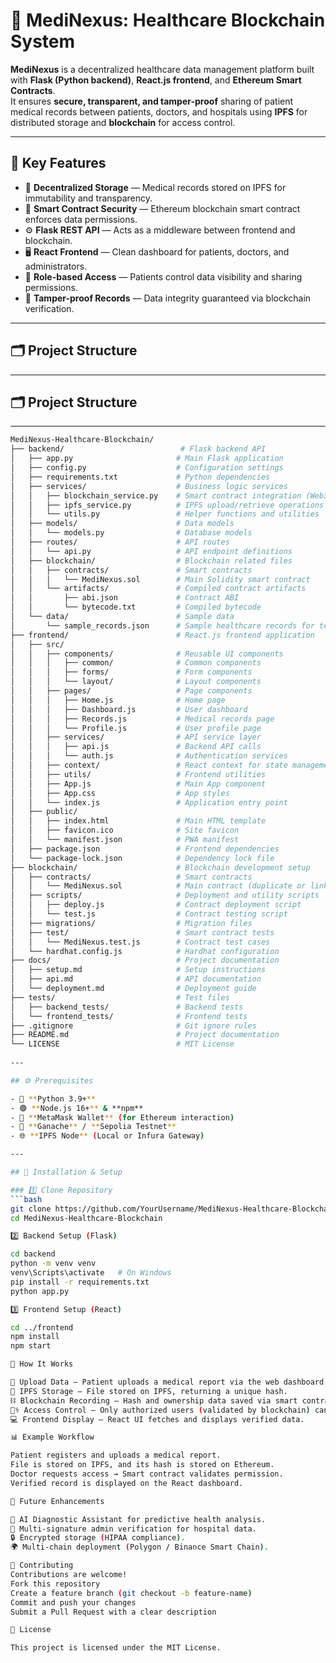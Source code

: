 # 🏥 MediNexus: Healthcare Blockchain System

**MediNexus** is a decentralized healthcare data management platform built with **Flask (Python backend)**, **React.js frontend**, and **Ethereum Smart Contracts**.  
It ensures **secure, transparent, and tamper-proof** sharing of patient medical records between patients, doctors, and hospitals using **IPFS** for distributed storage and **blockchain** for access control.

---

## 🧩 Key Features

- 🔐 **Decentralized Storage** — Medical records stored on IPFS for immutability and transparency.  
- 🧠 **Smart Contract Security** — Ethereum blockchain smart contract enforces data permissions.  
- ⚙️ **Flask REST API** — Acts as a middleware between frontend and blockchain.  
- 🖥️ **React Frontend** — Clean dashboard for patients, doctors, and administrators.  
- 👥 **Role-based Access** — Patients control data visibility and sharing permissions.  
- 🧾 **Tamper-proof Records** — Data integrity guaranteed via blockchain verification.

---

## 🗂️ Project Structure

---
## 🗂️ Project Structure
---

```bash
MediNexus-Healthcare-Blockchain/
├── backend/                          # Flask backend API
│   ├── app.py                       # Main Flask application
│   ├── config.py                    # Configuration settings
│   ├── requirements.txt             # Python dependencies
│   ├── services/                    # Business logic services
│   │   ├── blockchain_service.py    # Smart contract integration (Web3.py)
│   │   ├── ipfs_service.py          # IPFS upload/retrieve operations
│   │   └── utils.py                 # Helper functions and utilities
│   ├── models/                      # Data models
│   │   └── models.py                # Database models
│   ├── routes/                      # API routes
│   │   └── api.py                   # API endpoint definitions
│   ├── blockchain/                  # Blockchain related files
│   │   ├── contracts/               # Smart contracts
│   │   │   └── MediNexus.sol        # Main Solidity smart contract
│   │   └── artifacts/               # Compiled contract artifacts
│   │       ├── abi.json             # Contract ABI
│   │       └── bytecode.txt         # Compiled bytecode
│   └── data/                        # Sample data
│       └── sample_records.json      # Sample healthcare records for testing
├── frontend/                        # React.js frontend application
│   ├── src/
│   │   ├── components/              # Reusable UI components
│   │   │   ├── common/              # Common components
│   │   │   ├── forms/               # Form components
│   │   │   └── layout/              # Layout components
│   │   ├── pages/                   # Page components
│   │   │   ├── Home.js              # Home page
│   │   │   ├── Dashboard.js         # User dashboard
│   │   │   ├── Records.js           # Medical records page
│   │   │   └── Profile.js           # User profile page
│   │   ├── services/                # API service layer
│   │   │   ├── api.js               # Backend API calls
│   │   │   └── auth.js              # Authentication services
│   │   ├── context/                 # React context for state management
│   │   ├── utils/                   # Frontend utilities
│   │   ├── App.js                   # Main App component
│   │   ├── App.css                  # App styles
│   │   └── index.js                 # Application entry point
│   ├── public/
│   │   ├── index.html               # Main HTML template
│   │   ├── favicon.ico              # Site favicon
│   │   └── manifest.json            # PWA manifest
│   ├── package.json                 # Frontend dependencies
│   └── package-lock.json            # Dependency lock file
├── blockchain/                      # Blockchain development setup
│   ├── contracts/                   # Smart contracts
│   │   └── MediNexus.sol            # Main contract (duplicate or linked)
│   ├── scripts/                     # Deployment and utility scripts
│   │   ├── deploy.js                # Contract deployment script
│   │   └── test.js                  # Contract testing script
│   ├── migrations/                  # Migration files
│   ├── test/                        # Smart contract tests
│   │   └── MediNexus.test.js        # Contract test cases
│   └── hardhat.config.js            # Hardhat configuration
├── docs/                            # Project documentation
│   ├── setup.md                     # Setup instructions
│   ├── api.md                       # API documentation
│   └── deployment.md                # Deployment guide
├── tests/                           # Test files
│   ├── backend_tests/               # Backend tests
│   └── frontend_tests/              # Frontend tests
├── .gitignore                       # Git ignore rules
├── README.md                        # Project documentation
└── LICENSE                          # MIT License
              
---

## ⚙️ Prerequisites

- 🐍 **Python 3.9+**  
- 🟢 **Node.js 16+** & **npm**  
- 🦊 **MetaMask Wallet** (for Ethereum interaction)  
- 🧱 **Ganache** / **Sepolia Testnet**  
- 🌐 **IPFS Node** (Local or Infura Gateway)

---

## 🚀 Installation & Setup

### 1️⃣ Clone Repository
```bash
git clone https://github.com/YourUsername/MediNexus-Healthcare-Blockchain.git
cd MediNexus-Healthcare-Blockchain

2️⃣ Backend Setup (Flask)

cd backend
python -m venv venv
venv\Scripts\activate   # On Windows
pip install -r requirements.txt
python app.py

3️⃣ Frontend Setup (React)

cd ../frontend
npm install
npm start

🧠 How It Works

🧾 Upload Data — Patient uploads a medical report via the web dashboard.
🔗 IPFS Storage — File stored on IPFS, returning a unique hash.
⛓️ Blockchain Recording — Hash and ownership data saved via smart contract.
👩‍⚕️ Access Control — Only authorized users (validated by blockchain) can access the record.
💻 Frontend Display — React UI fetches and displays verified data.

📊 Example Workflow

Patient registers and uploads a medical report.
File is stored on IPFS, and its hash is stored on Ethereum.
Doctor requests access → Smart contract validates permission.
Verified record is displayed on the React dashboard.

🔮 Future Enhancements

🤖 AI Diagnostic Assistant for predictive health analysis.
🧾 Multi-signature admin verification for hospital data.
🔒 Encrypted storage (HIPAA compliance).
🌍 Multi-chain deployment (Polygon / Binance Smart Chain).

🤝 Contributing
Contributions are welcome!
Fork this repository
Create a feature branch (git checkout -b feature-name)
Commit and push your changes
Submit a Pull Request with a clear description

📜 License

This project is licensed under the MIT License.
